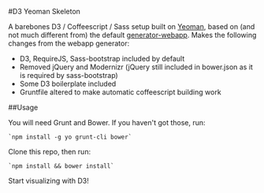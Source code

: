 #D3 Yeoman Skeleton

A barebones D3 / Coffeescript / Sass setup built on [Yeoman](http://yeoman.io/), based on (and not much different from) the default [generator-webapp](https://github.com/yeoman/generator-webapp). Makes the following changes from the webapp generator:

* D3, RequireJS, Sass-bootstrap included by default
* Removed jQuery and Modernizr (jQuery still included in bower.json as it is required by sass-bootstrap)
* Some D3 boilerplate included
* Gruntfile altered to make automatic coffeescript building work

##Usage

You will need Grunt and Bower. If you haven't got those, run:

    `npm install -g yo grunt-cli bower`

Clone this repo, then run:

    `npm install && bower install`

Start visualizing with D3!